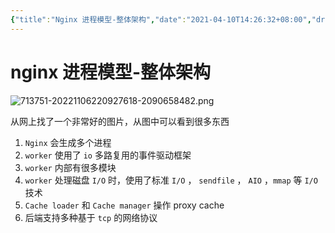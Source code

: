 ```yaml
---
{"title":"Nginx 进程模型-整体架构","date":"2021-04-10T14:26:32+08:00","draft":false,"tags":["nginx"],"date created":"2021-04-14T13:14:29+08:00","date modified":"2024-01-31T13:28:34+08:00","dg-publish":true,"permalink":"/card/nginx 进程模型-整体架构/","dgPassFrontmatter":true,"noteIcon":"2","created":"2021-04-14T13:14:29+08:00","updated":"2024-01-31T13:28:34+08:00"}
---
```



# nginx 进程模型-整体架构

![713751-20221106220927618-2090658482.png](/img/user/attachs/713751-20221106220927618-2090658482.png)


从网上找了一个非常好的图片，从图中可以看到很多东西

1. `Nginx` 会生成多个进程
2. `worker` 使用了 `io` 多路复用的事件驱动框架
3. `worker` 内部有很多模块
4. `worker` 处理磁盘 `I/O` 时，使用了标准 `I/O` ， `sendfile` ， `AIO` ，`mmap` 等 `I/O` 技术
5. `Cache loader` 和 `Cache manager` 操作 proxy cache
6. 后端支持多种基于 `tcp` 的网络协议